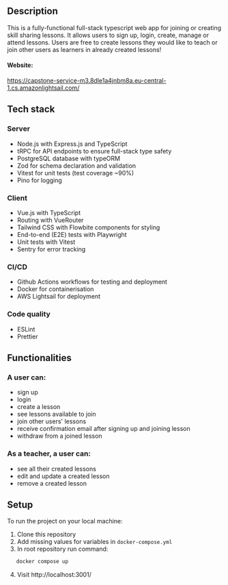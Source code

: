 
## Description

This is a fully-functional full-stack typescript web app for joining or creating skill sharing lessons. It allows users to sign up, login, create, manage or attend lessons. Users are free to create lessons they would like to teach or join other users as learners in already created lessons!

#### Website: 
https://capstone-service-m3.8dle1a4jnbm8a.eu-central-1.cs.amazonlightsail.com/

## Tech stack

### Server
- Node.js with Express.js and TypeScript
- tRPC for API endpoints to ensure full-stack type safety
- PostgreSQL database with typeORM
- Zod for schema declaration and validation
- Vitest for unit tests (test coverage ~90%)
- Pino for logging


### Client
- Vue.js with TypeScript
- Routing with VueRouter
- Tailwind CSS with Flowbite components for styling
- End-to-end (E2E) tests with Playwright
- Unit tests with Vitest
- Sentry for error tracking


### CI/CD
- Github Actions workflows for testing and deployment
- Docker for containerisation
- AWS Lightsail for deployment

### Code quality
- ESLint
- Prettier

## Functionalities

### A user can:
- sign up
- login
- create a lesson
- see lessons available to join
- join other users' lessons
- receive confirmation email after signing up and joining lesson
- withdraw from a joined lesson

### As a teacher, a user can:

- see all their created lessons
- edit and update a created lesson
- remove a created lesson


## Setup

To run the project on your local machine:

1. Clone this repository
2. Add missing values for variables in `docker-compose.yml`
3. In root repository run command:

```bash
   docker compose up

```
4. Visit http://localhost:3001/
